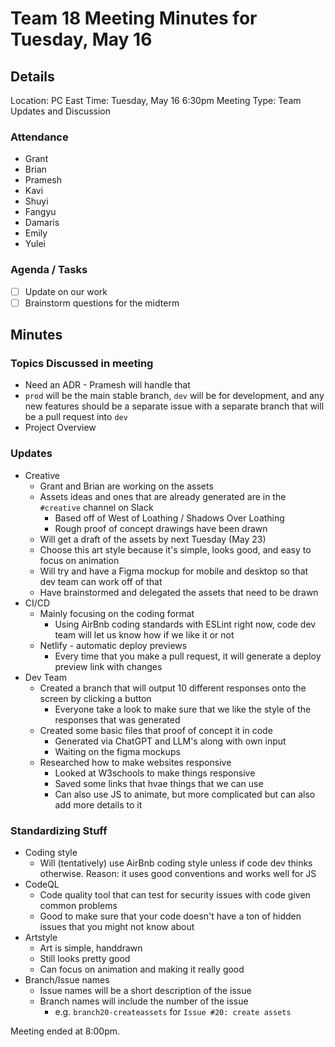 # Team 18 Meeting Minutes for Tuesday, May 16

## Details

Location: PC East
Time: Tuesday, May 16 6:30pm
Meeting Type: Team Updates and Discussion

### Attendance

-   Grant
-   Brian
-   Pramesh
-   Kavi
-   Shuyi
-   Fangyu
-   Damaris
-   Emily
-   Yulei

### Agenda / Tasks

-   [ ] Update on our work
-   [ ] Brainstorm questions for the midterm

## Minutes

### Topics Discussed in meeting

-   Need an ADR - Pramesh will handle that
-   `prod` will be the main stable branch, `dev` will be for development, and any new features should be a separate issue with a separate branch that will be a pull request into `dev`
-   Project Overview

### Updates

-   Creative
    -   Grant and Brian are working on the assets
    -   Assets ideas and ones that are already generated are in the `#creative` channel on Slack
        -   Based off of West of Loathing / Shadows Over Loathing
        -   Rough proof of concept drawings have been drawn
    -   Will get a draft of the assets by next Tuesday (May 23)
    -   Choose this art style because it's simple, looks good, and easy to focus on animation
    -   Will try and have a Figma mockup for mobile and desktop so that dev team can work off of that
    -   Have brainstormed and delegated the assets that need to be drawn
-   CI/CD
    -   Mainly focusing on the coding format
        -   Using AirBnb coding standards with ESLint right now, code dev team will let us know how if we like it or not
    -   Netlify - automatic deploy previews
        -   Every time that you make a pull request, it will generate a deploy preview link with changes
-   Dev Team
    -   Created a branch that will output 10 different responses onto the screen by clicking a button
        -   Everyone take a look to make sure that we like the style of the responses that was generated
    -   Created some basic files that proof of concept it in code
        -   Generated via ChatGPT and LLM's along with own input
        -   Waiting on the figma mockups
    -   Researched how to make websites responsive
        -   Looked at W3schools to make things responsive
        -   Saved some links that hvae things that we can use
        -   Can also use JS to animate, but more complicated but can also add more details to it

### Standardizing Stuff

-   Coding style
    -   Will (tentatively) use AirBnb coding style unless if code dev thinks otherwise. Reason: it uses good conventions and works well for JS
-   CodeQL
    -   Code quality tool that can test for security issues with code given common problems
    -   Good to make sure that your code doesn't have a ton of hidden issues that you might not know about
-   Artstyle
    -   Art is simple, handdrawn
    -   Still looks pretty good
    -   Can focus on animation and making it really good
-   Branch/Issue names
    -   Issue names will be a short description of the issue
    -   Branch names will include the number of the issue
        -   e.g. `branch20-createassets` for `Issue #20: create assets`

Meeting ended at 8:00pm.
